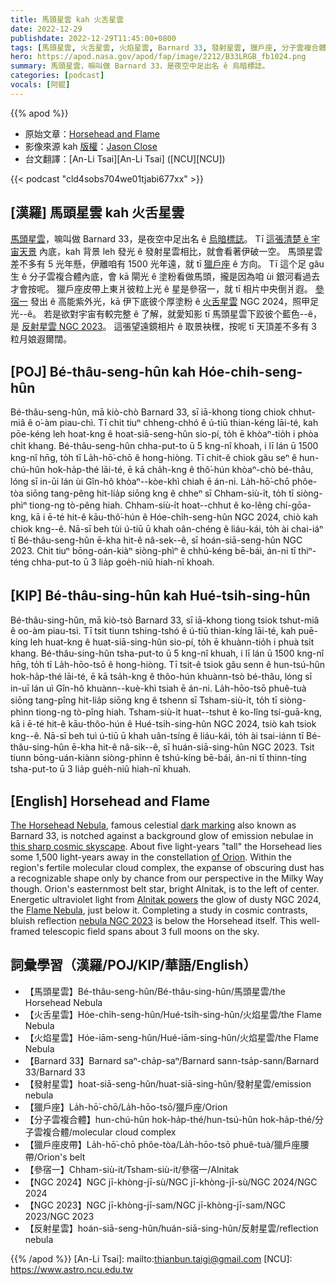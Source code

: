 ```yaml
---
title: 馬頭星雲 kah 火舌星雲
date: 2022-12-29
publishdate: 2022-12-29T11:45:00+0800
tags: [馬頭星雲, 火舌星雲, 火焰星雲, Barnard 33, 發射星雲, 獵戶座, 分子雲複合體, 獵戶座皮帶, 參宿一, NGC 2024, 反射星雲, NGC 2023]
hero: https://apod.nasa.gov/apod/fap/image/2212/B33LRGB_fb1024.png
summary: 馬頭星雲，嘛叫做 Barnard 33，是夜空中足出名 ê 烏暗標誌。
categories: [podcast]
vocals: [阿錕]
---
```


{{% apod %}}

- 原始文章：[Horsehead and Flame](https://apod.nasa.gov/apod/ap221229.html)
- 影像來源 kah [版權][copyright]：[Jason Close](https://www.astrobin.com/users/AmargosaSky/)
- 台文翻譯：[An-Li Tsai][An-Li Tsai] ([NCU][NCU])

{{< podcast "cld4sobs704we01tjabi677xx" >}}

## [漢羅] 馬頭星雲 kah 火舌星雲
[馬頭星雲][The Horsehead Nebula t]，嘛叫做 Barnard 33，是夜空中足出名 ê [烏暗標誌][dark marking]。
Tī [這張清楚 ê 宇宙天景][this sharp cosmic skyscape] 內底，kah 背景 leh 發光 ê 發射星雲相比，就會看著伊破一空。
馬頭星雲 差不多有 5 光年懸，伊離咱有 1500 光年遠，就 tī [獵戶座][of Orion] ê 方向。
Tī 這个足 gâu 生 ê 分子雲複合體內底，會 kā 閘光 ê 塗粉看做馬頭，攏是因為咱 ùi 銀河看過去才會按呢。
獵戶座皮帶上東爿彼粒上光 ê 星是參宿一，就 tī 相片中央倒爿遐。
[參宿一][Alnitak powers t] 發出 ê 高能紫外光，kā 伊下底彼个厚塗粉 ê [火舌星雲][Flame Nebula t] NGC 2024，照甲足光--ê。
若是欲對宇宙有較完整 ê 了解，就愛知影 tī 馬頭星雲下跤彼个藍色--ê，是 [反射星雲 NGC 2023][nebula NGC 2023]。
這張望遠鏡相片 ê 取景袂䆀，按呢 tī 天頂差不多有 3 粒月娘遐爾闊。



## [POJ] Bé-thâu-seng-hûn kah Hóe-chi̍h-seng-hûn
Bé-thâu-seng-hûn, mā kiò-chò Barnard 33, sī iā-khong tiong chiok chhut-miâ ê o͘-àm piau-chì.
Tī chit tiuⁿ chheng-chhó ê ú-tiū thian-kéng lāi-té, kah pōe-kéng leh hoat-kng ê hoat-siā-seng-hûn sio-pí, to̍h ē khòaⁿ-tio̍h i phòa chi̍t khang.
Bé-thâu-seng-hûn chha-put-to ū 5 kng-nî khoah, i lī lán ū 1500 kng-nî hn̄g, to̍h tī La̍h-hō͘-chō ê hong-hiòng.
Tī chit-ê chiok gâu seⁿ ê hun-chú-hûn hok-ha̍p-thé lāi-té, ē kā cha̍h-kng ê thô͘-hún khòaⁿ-chò bé-thâu, lóng sī in-ūi lán ùi Gîn-hô khòaⁿ--kòe-khì chiah ē án-ni.
La̍h-hō͘-chō phôe-tòa siōng tang-pêng hit-lia̍p siōng kng ê chheⁿ sī Chham-siù-i̍t, to̍h tī siòng-phìⁿ tiong-ng tò-pêng hiah.
Chham-siù-i̍t hoat--chhut ê ko-lêng chí-gōa-kng, kā i ē-té hit-ê kāu-thô͘-hún ê Hóe-chi̍h-seng-hûn NGC 2024, chiò kah chiok kng--ê.
Nā-sī beh tùi ú-tiū ū khah oân-chéng ê liáu-kái, to̍h ài chai-iáⁿ tī Bé-thâu-seng-hûn ē-kha hit-ê nâ-sek--ê, sī hoán-siā-seng-hûn NGC 2023.
Chit tiuⁿ bōng-oán-kiàⁿ siòng-phìⁿ ê chhú-kéng bē-bái, án-ni tī thiⁿ-téng chha-put-to ū 3 lia̍p goe̍h-niû hiah-nī khoah.

## [KIP] Bé-thâu-sing-hûn kah Hué-tsi̍h-sing-hûn
Bé-thâu-sing-hûn, mā kiò-tsò Barnard 33, sī iā-khong tiong tsiok tshut-miâ ê oo-àm piau-tsì.
Tī tsit tiunn tshing-tshó ê ú-tiū thian-kíng lāi-té, kah puē-kíng leh huat-kng ê huat-siā-sing-hûn sio-pí, to̍h ē khuànn-tio̍h i phuà tsi̍t khang.
Bé-thâu-sing-hûn tsha-put-to ū 5 kng-nî khuah, i lī lán ū 1500 kng-nî hn̄g, to̍h tī La̍h-hōo-tsō ê hong-hiòng.
Tī tsit-ê tsiok gâu senn ê hun-tsú-hûn hok-ha̍p-thé lāi-té, ē kā tsa̍h-kng ê thôo-hún khuànn-tsò bé-thâu, lóng sī in-uī lán uì Gîn-hô khuànn--kuè-khì tsiah ē án-ni.
La̍h-hōo-tsō phuê-tuà siōng tang-pîng hit-lia̍p siōng kng ê tshenn sī Tsham-siù-i̍t, to̍h tī siòng-phìnn tiong-ng tò-pîng hiah.
Tsham-siù-i̍t huat--tshut ê ko-lîng tsí-guā-kng, kā i ē-té hit-ê kāu-thôo-hún ê Hué-tsi̍h-sing-hûn NGC 2024, tsiò kah tsiok kng--ê.
Nā-sī beh tuì ú-tiū ū khah uân-tsíng ê liáu-kái, to̍h ài tsai-iánn tī Bé-thâu-sing-hûn ē-kha hit-ê nâ-sik--ê, sī huán-siā-sing-hûn NGC 2023.
Tsit tiunn bōng-uán-kiànn siòng-phìnn ê tshú-kíng bē-bái, án-ni tī thinn-tíng tsha-put-to ū 3 lia̍p gue̍h-niû hiah-nī khuah.

## [English] Horsehead and Flame

[The Horsehead Nebula][The Horsehead Nebula e], famous celestial [dark marking][dark marking] also known as Barnard 33, is notched against a background glow of emission nebulae in [this sharp cosmic skyscape][this sharp cosmic skyscape].
About five light-years "tall" the Horsehead lies some 1,500 light-years away in the constellation [of Orion][of Orion].
Within the region's fertile molecular cloud complex, the expanse of obscuring dust has a recognizable shape only by chance from our perspective in the Milky Way though.
Orion's easternmost belt star, bright Alnitak, is to the left of center.
Energetic ultraviolet light from [Alnitak powers][Alnitak powers e] the glow of dusty NGC 2024, the [Flame Nebula][Flame Nebula e], just below it.
Completing a study in cosmic contrasts, bluish reflection [nebula NGC 2023][nebula NGC 2023] is below the Horsehead itself.
This well-framed telescopic field spans about 3 full moons on the sky.


## 詞彙學習（漢羅/POJ/KIP/華語/English）
- 【馬頭星雲】Bé-thâu-seng-hûn/Bé-thâu-sing-hûn/馬頭星雲/the Horsehead Nebula
- 【火舌星雲】Hóe-chi̍h-seng-hûn/Hué-tsi̍h-sing-hûn/火焰星雲/the Flame Nebula
- 【火焰星雲】Hóe-iām-seng-hûn/Hué-iām-sing-hûn/火焰星雲/the Flame Nebula
- 【Barnard 33】Barnard saⁿ-cha̍p-saⁿ/Barnard sann-tsa̍p-sann/Barnard 33/Barnard 33
- 【發射星雲】hoat-siā-seng-hûn/huat-siā-sing-hûn/發射星雲/emission nebula
- 【獵戶座】La̍h-hō͘-chō/La̍h-hōo-tsō/獵戶座/Orion
- 【分子雲複合體】hun-chú-hûn hok-ha̍p-thé/hun-tsú-hûn hok-ha̍p-thé/分子雲複合體/molecular cloud complex
- 【獵戶座皮帶】La̍h-hō͘-chō phôe-tòa/La̍h-hōo-tsō phuê-tuà/獵戶座腰帶/Orion's belt
- 【參宿一】Chham-siù-it/Tsham-siù-it/參宿一/Alnitak
- 【NGC 2024】NGC jī-khòng-jī-sù/NGC jī-khòng-jī-sù/NGC 2024/NGC 2024
- 【NGC 2023】NGC jī-khòng-jī-sam/NGC jī-khòng-jī-sam/NGC 2023/NGC 2023
- 【反射星雲】hoán-siā-seng-hûn/huán-siā-sing-hûn/反射星雲/reflection nebula


{{% /apod %}}
[An-Li Tsai]: mailto:thianbun.taigi@gmail.com
[NCU]: https://www.astro.ncu.edu.tw

[copyright]: https://apod.nasa.gov/apod/fap/lib/about_apod.html#srapply
[License]: https://creativecommons.org/licenses/by/2.0/

[The Horsehead Nebula e]:https://apod.nasa.gov/apod/ap220921.html
[The Horsehead Nebula t]:https://apod.tw/daily/20220921/
[dark marking]:https://apod.nasa.gov/apod/ap090425.html
[this sharp cosmic skyscape]:https://www.astrobin.com/cpwtjv/
[of Orion]:https://apod.nasa.gov/apod/ap200329.html
[Alnitak powers e]:https://apod.nasa.gov/apod/ap210412.html
[Alnitak powers t]:https://apod.tw/daily/20210412/
[Flame Nebula e]:https://apod.nasa.gov/apod/ap210417.html
[Flame Nebula t]:https://apod.tw/daily/20210417/
[nebula NGC 2023]:https://apod.nasa.gov/apod/ap180329.html
